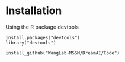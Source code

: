 # Installation
Using the R package devtools
```
install.packages("devtools")
library("devtools")

install_github("WangLab-MSSM/DreamAI/Code")
```

